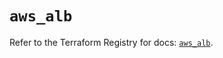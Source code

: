 # `aws_alb`

Refer to the Terraform Registry for docs: [`aws_alb`](https://registry.terraform.io/providers/hashicorp/aws/5.78.0/docs/resources/alb).
